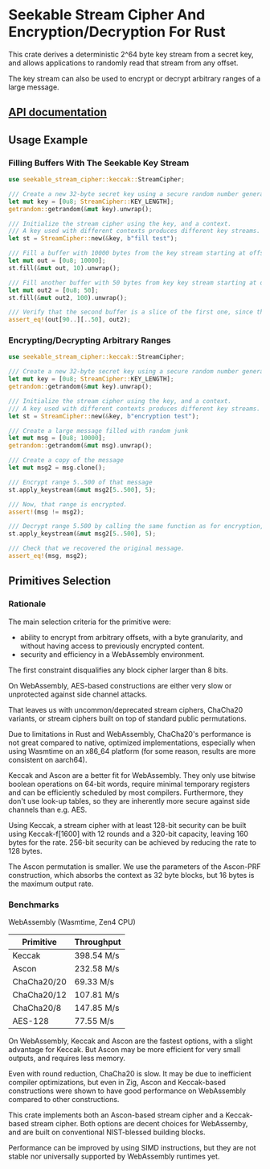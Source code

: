 # Seekable Stream Cipher And Encryption/Decryption For Rust

This crate derives a deterministic 2^64 byte key stream from a secret key, and allows applications to randomly read that stream from any offset.

The key stream can also be used to encrypt or decrypt arbitrary ranges of a large message.

## [API documentation](https://docs.rs/seekable-stream-cipher)

## Usage Example

### Filling Buffers With The Seekable Key Stream

```rust
use seekable_stream_cipher::keccak::StreamCipher;

/// Create a new 32-byte secret key using a secure random number generator
let mut key = [0u8; StreamCipher::KEY_LENGTH];
getrandom::getrandom(&mut key).unwrap();

/// Initialize the stream cipher using the key, and a context.
/// A key used with different contexts produces different key streams.
let st = StreamCipher::new(&key, b"fill test");

/// Fill a buffer with 10000 bytes from the key stream starting at offset 10
let mut out = [0u8; 10000];
st.fill(&mut out, 10).unwrap();

/// Fill another buffer with 50 bytes from key key stream starting at offset 100
let mut out2 = [0u8; 50];
st.fill(&mut out2, 100).unwrap();

/// Verify that the second buffer is a slice of the first one, since the ranges overlap.
assert_eq!(out[90..][..50], out2);
```

### Encrypting/Decrypting Arbitrary Ranges

```rust
use seekable_stream_cipher::keccak::StreamCipher;

/// Create a new 32-byte secret key using a secure random number generator
let mut key = [0u8; StreamCipher::KEY_LENGTH];
getrandom::getrandom(&mut key).unwrap();

/// Initialize the stream cipher using the key, and a context.
/// A key used with different contexts produces different key streams.
let st = StreamCipher::new(&key, b"encryption test");

/// Create a large message filled with random junk
let mut msg = [0u8; 10000];
getrandom::getrandom(&mut msg).unwrap();

/// Create a copy of the message
let mut msg2 = msg.clone();

/// Encrypt range 5..500 of that message
st.apply_keystream(&mut msg2[5..500], 5);

/// Now, that range is encrypted.
assert!(msg != msg2);

/// Decrypt range 5.500 by calling the same function as for encryption, with the same parameters
st.apply_keystream(&mut msg2[5..500], 5);

/// Check that we recovered the original message.
assert_eq!(msg, msg2);
```

## Primitives Selection

### Rationale

The main selection criteria for the primitive were:

- ability to encrypt from arbitrary offsets, with a byte granularity, and without having access to previously encrypted content.
- security and efficiency in a WebAssembly environment.

The first constraint disqualifies any block cipher larger than 8 bits.

On WebAssembly, AES-based constructions are either very slow or unprotected against side channel attacks.

That leaves us with uncommon/deprecated stream ciphers, ChaCha20 variants, or stream ciphers built on top of standard public permutations.

Due to limitations in Rust and WebAssembly, ChaCha20's performance is not great compared to native, optimized implementations, especially when using Wasmtime on an x86_64 platform (for some reason, results are more consistent on aarch64).

Keccak and Ascon are a better fit for WebAssembly. They only use bitwise boolean operations on 64-bit words, require minimal temporary registers and can be efficiently scheduled by most compilers. Furthermore, they don't use look-up tables, so they are inherently more secure against side channels than e.g. AES.

Using Keccak, a stream cipher with at least 128-bit security can be built using Keccak-f[1600] with 12 rounds and a 320-bit capacity, leaving 160 bytes for the rate. 256-bit security can be achieved by reducing the rate to 128 bytes.

The Ascon permutation is smaller. We use the parameters of the Ascon-PRF construction, which absorbs the context as 32 byte blocks, but 16 bytes is the maximum output rate.

### Benchmarks

WebAssembly (Wasmtime, Zen4 CPU)

| Primitive   | Throughput |
| ----------- | ---------- |
| Keccak      | 398.54 M/s |
| Ascon       | 232.58 M/s |
| ChaCha20/20 | 69.33 M/s  |
| ChaCha20/12 | 107.81 M/s |
| ChaCha20/8  | 147.85 M/s |
| AES-128     | 77.55 M/s  |

On WebAssembly, Keccak and Ascon are the fastest options, with a slight advantage for Keccak. But Ascon may be more efficient for very small outputs, and requires less memory.

Even with round reduction, ChaCha20 is slow. It may be due to inefficient compiler optimizations, but even in Zig, Ascon and Keccak-based constructions were shown to have good performance on WebAssembly compared to other constructions.

This crate implements both an Ascon-based stream cipher and a Keccak-based stream cipher. Both options are decent choices for WebAssemby, and are built on conventional NIST-blessed building blocks.

Performance can be improved by using SIMD instructions, but they are not stable nor universally supported by WebAssembly runtimes yet.
